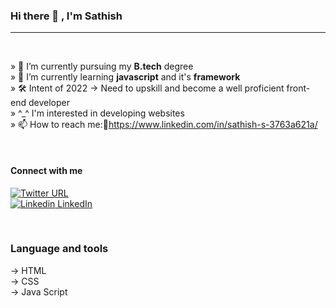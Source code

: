 ### Hi there 👋 , I'm Sathish

<hr/>
<br/>

» 🔭 I’m currently pursuing my **B.tech** degree <br />
» 🌱 I’m currently learning **javascript** and it's **framework** <br />
» 🛠️ Intent of 2022 → Need to upskill and become a well proficient front-end developer <br />
» ^_^ I'm interested in developing websites  <br />
» 📫 How to reach me:🔗https://www.linkedin.com/in/sathish-s-3763a621a/ <br />

<br/>

#### Connect with me
[![Twitter URL](https://img.shields.io/twitter/url/https/twitter.com/bukotsunikki.svg?style=social&label=Twitter)](https://twitter.com/Sathish73324058)<br/>
[![Linkedin](https://i.stack.imgur.com/gVE0j.png) LinkedIn](https://www.linkedin.com/in/sathish-s-3763a621a/)

<br/>

### Language and tools

→ HTML<br/>
→ CSS<br/>
→ Java Script<br/>
